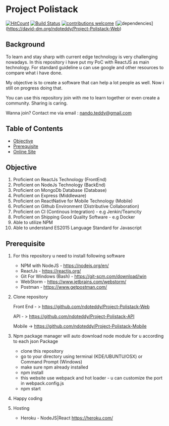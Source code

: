 # Project Polistack


[![HitCount](http://hits.dwyl.io/ndoteddy/https://github.com/ndoteddy/Project-Polistack-Web.git.svg)](http://hits.dwyl.io/ndoteddy/https://github.com/ndoteddy/Project-Polistack-Web.git) [![Build Status](https://travis-ci.org/ndoteddy/Project-Polistack-Web.svg?branch=master)](https://travis-ci.org/ndoteddy/Project-Polistack-Web) [![contributions welcome](https://img.shields.io/badge/contributions-welcome-brightgreen.svg?style=flat)](https://github.com/ndoteddy/Project-Polistack-Web/issues)  [![dependencies](https://david-dm.org/ndoteddy/Project-Polistack-Web.svg)] (https://david-dm.org/ndoteddy/Project-Polistack-Web)

## Background
To learn and stay sharp with current edge technology is very challenging nowadays.
In this repository i have put my PoC with ReactJS as main technology. For standard guideline u can use google and other resources
to compare what i have done.

My objective is to create a software that can help a lot people as well. Now i still on progress doing that. 

You can use this repository join with me to learn together or even create a community. Sharing is caring.

Wanna join? Contact me via email :
nando.teddy@gmail.com



## Table of Contents
* [Objective](#objective)
* [Prerequisite](#prerequisite)
* [Online Site](#onlinesite)

## Objective

1. Proficient on ReactJs Technology (FrontEnd)
2. Proficient on NodeJs Technology (BackEnd)
3. Proficient on MongoDb Database (Database)
4. Proficient on Express (Middleware)
5. Proficient on ReactNative for Mobile Technology (Mobile) 
6. Proficient on Github Environment (Distributive Collaboration)
7. Proficient on CI (Continous Integration) - e.g Jenkin/Teamcity
8. Proficient on Shipping Good Quality Software - e.g Docker
9. Able to utilize NPM 
10. Able to understand ES2015 Language Standard for Javascript

## Prerequisite

1.  For this repository u need to install following software 
    - NPM with NodeJS - https://nodejs.org/en/    
    - ReactJs - https://reactjs.org/
    - Git For Windows (Bash) - https://git-scm.com/download/win
    - WebStorm - https://www.jetbrains.com/webstorm/    
    - Postman - https://www.getpostman.com/
    
2. Clone repository

    Front End - > https://github.com/ndoteddy/Project-Polistack-Web
    
    API - > https://github.com/ndoteddy/Project-Polistack-API
    
    Mobile -> https://github.com/ndoteddy/Project-Polistack-Mobile
    
3.  Npm package manager will auto download node module for u according to each json Package
     - clone this repository
     - go to your directory using terminal (KDE/UBUNTU/OSX) or Command Prompt (Windows) 
     - make sure npm already installed
     - npm install
     - this website use webpack and hot loader - u can customize the port in webpack.config.js     
     - npm start
     
4. Happy coding

5. Hosting    
    - Heroku - NodeJS|React https://heroku.com/



 
 

